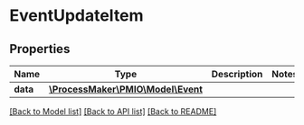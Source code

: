 # EventUpdateItem

## Properties
Name | Type | Description | Notes
------------ | ------------- | ------------- | -------------
**data** | [**\ProcessMaker\PMIO\Model\Event**](Event.md) |  | 

[[Back to Model list]](../README.md#documentation-for-models) [[Back to API list]](../README.md#documentation-for-api-endpoints) [[Back to README]](../README.md)


